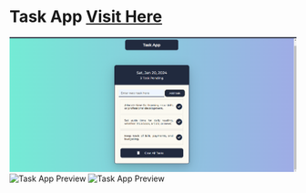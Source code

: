 # Task App [Visit Here](https://abhis-task-app.netlify.app/) 

![Task App Preview](https://github.com/AbhishekSalokhe24/Task-App/blob/main/preview-images/desktop%20view.png)
![Task App Preview](https://github.com/AbhishekSalokhe24/To-do-list-web-app/blob/main/preview-images/view%20phone.jpg)
![Task App Preview](https://github.com/AbhishekSalokhe24/To-do-list-web-app/blob/main/preview-images/view%20phone.jpg)